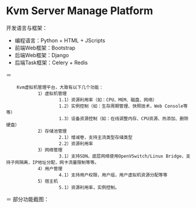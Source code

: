 Kvm Server Manage Platform
===========================
开发语言与框架：
* 编程语言：Python + HTML + JScripts
* 前端Web框架：Bootstrap 
* 后端Web框架：Django  
* 后端Task框架：Celery + Redis

＝

        Kvm虚拟机管理平台，大致有以下几个功能：
                1）虚拟机管理
                        1.1）资源利用率（如：CPU、MEM、磁盘、网络）
                        1.2）实例控制（如：生存周期管理、快照技术，Web Console等等）
                        1.3）设备资源控制（如：在线调整内存、CPU资源、热添加、删除硬盘）
                2）存储池管理
                        2.1）增减卷，支持主流类型存储类型
                        2.2）资源利用率
                3）网络管理
                        3.1）支持SDN，底层网络使用OpenVSwitch/Linux Bridge，支持子网隔离，IP地址分配，网卡流量限制等等。
                4）用户管理
                        4.1）支持用户权限，用户组，用户虚拟机资源分配等等                
                5）宿主机
                        5.1）资源利用率，实例控制。

＝
部分功能截图：
